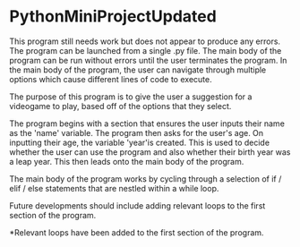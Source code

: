# PythonMiniProjectUpdated
This program still needs work but does not appear to produce any errors. The program can be launched from a single .py file. The main body of the program can be run without errors until the user terminates the program.  In the main body of the program, the user can navigate through multiple options which cause different lines of code to execute.

The purpose of this program is to give the user a suggestion for a videogame to play, based off of the options that they select.

The program begins with a section that ensures the user inputs their name as the 'name' variable.
The program then asks for the user's age.  On inputting their age, the variable 'year'is created.  This is used to decide whether the user can use the program and also whether their birth year was a leap year.  This then leads onto the main body of the program.

The main body of the program works by cycling through a selection of if / elif / else statements that are nestled within a while loop. 

Future developments should include adding relevant loops to the first section of the program. 

*Relevant loops have been added to the first section of the program.  
